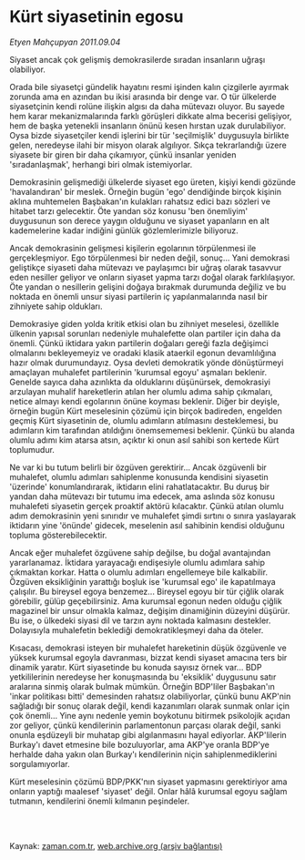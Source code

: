 # Kürt siyasetinin egosu

*Etyen Mahçupyan 2011.09.04*

<td class="columnist-detail">
<p>Siyaset ancak çok gelişmiş demokrasilerde sıradan insanların uğraşı olabiliyor.</p>
<p>
<div id="haberMetinDiv">
<p>Orada bile siyasetçi gündelik hayatını resmi işinden kalın çizgilerle ayırmak zorunda ama en azından bu ikisi arasında bir denge var. O tür ülkelerde siyasetçinin kendi rolüne ilişkin algısı da daha mütevazı oluyor. Bu sayede hem karar mekanizmalarında farklı görüşleri dikkate alma becerisi gelişiyor, hem de başka yetenekli insanların önünü kesen hırstan uzak durulabiliyor. Oysa bizde siyasetçiler kendi işlerini bir tür 'seçilmişlik' duygusuyla birlikte gelen, neredeyse ilahi bir misyon olarak algılıyor. Sıkça tekrarlandığı üzere siyasete bir giren bir daha çıkamıyor, çünkü insanlar yeniden 'sıradanlaşmak', herhangi biri olmak istemiyorlar.
<p> Demokrasinin gelişmediği ülkelerde siyaset ego üreten, kişiyi kendi gözünde 'havalandıran' bir meslek. Örneğin bugün 'ego' dendiğinde birçok kişinin aklına muhtemelen Başbakan'ın kulakları rahatsız edici bazı sözleri ve hitabet tarzı gelecektir. Öte yandan söz konusu 'ben önemliyim' duygusunun son derece yaygın olduğunu ve siyaset yapanların en alt kademelerine kadar indiğini günlük gözlemlerimizle biliyoruz.
<p> Ancak demokrasinin gelişmesi kişilerin egolarının törpülenmesi ile gerçekleşmiyor. Ego törpülenmesi bir neden değil, sonuç... Yani demokrasi geliştikçe siyaseti daha mütevazı ve paylaşımcı bir uğraş olarak tasavvur eden nesiller geliyor ve onların siyaset yapma tarzı doğal olarak farklılaşıyor. Öte yandan o nesillerin gelişini doğaya bırakmak durumunda değiliz ve bu noktada en önemli unsur siyasi partilerin iç yapılanmalarında nasıl bir zihniyete sahip oldukları.
<p> Demokrasiye giden yolda kritik etkisi olan bu zihniyet meselesi, özellikle ülkenin yapısal sorunları nedeniyle muhalefette olan partiler için daha da önemli. Çünkü iktidara yakın partilerin doğaları gereği fazla değişimci olmalarını bekleyemeyiz ve oradaki klasik ataerkil egonun devamlılığına hazır olmak durumundayız. Oysa devleti demokratik yönde dönüştürmeyi amaçlayan muhalefet partilerinin 'kurumsal egoyu' aşmaları beklenir. Genelde sayıca daha azınlıkta da olduklarını düşünürsek, demokrasiyi arzulayan muhalif hareketlerin atılan her olumlu adıma sahip çıkmaları, netice almayı kendi egolarının önüne koyması beklenir. Diğer bir deyişle, örneğin bugün Kürt meselesinin çözümü için birçok badireden, engelden geçmiş Kürt siyasetinin de, olumlu adımların atılmasını desteklemesi, bu adımların kim tarafından atıldığını önemsememesi beklenir. Çünkü bu alanda olumlu adımı kim atarsa atsın, açıktır ki onun asıl sahibi son kertede Kürt toplumudur.
<p> Ne var ki bu tutum belirli bir özgüven gerektirir... Ancak özgüvenli bir muhalefet, olumlu adımları sahiplenme konusunda kendisini siyasetin 'üzerinde' konumlandırarak, iktidarın elini rahatlatacaktır. Bu duruş bir yandan daha mütevazı bir tutumu ima edecek, ama aslında söz konusu muhalefeti siyasetin gerçek proaktif aktörü kılacaktır. Çünkü atılan olumlu adım demokrasinin yeni sınırıdır ve muhalefet şimdi sırtını o sınıra yaslayarak iktidarın yine 'önünde' gidecek, meselenin asıl sahibinin kendisi olduğunu topluma gösterebilecektir.
<p> Ancak eğer muhalefet özgüvene sahip değilse, bu doğal avantajından yararlanamaz. İktidara yarayacağı endişesiyle olumlu adımlara sahip çıkmaktan korkar. Hatta o olumlu adımları engellemeye bile kalkabilir. Özgüven eksikliğinin yarattığı boşluk ise 'kurumsal ego' ile kapatılmaya çalışılır. Bu bireysel egoya benzemez... Bireysel egoyu bir tür çiğlik olarak görebilir, gülüp geçebilirsiniz. Ama kurumsal egonun neden olduğu çiğlik magazinel bir unsur olmakla kalmaz, değişim dinamiğinin düzeyini düşürür. Bu ise, o ülkedeki siyasi dil ve tarzın aynı noktada kalmasını destekler. Dolayısıyla muhalefetin beklediği demokratikleşmeyi daha da öteler.
<p> Kısacası, demokrasi isteyen bir muhalefet hareketinin düşük özgüvenle ve yüksek kurumsal egoyla davranması, bizzat kendi siyaset amacına ters bir dinamik yaratır. Kürt siyasetinde bu konuda sayısız örnek var... BDP yetkililerinin neredeyse her konuşmasında bu 'eksiklik' duygusunu satır aralarına sinmiş olarak bulmak mümkün. Örneğin BDP'liler Başbakan'ın 'inkar politikası bitti' demesinden rahatsız olabiliyorlar, çünkü bunu AKP'nin sağladığı bir sonuç olarak değil, kendi kazanımları olarak sunmak onlar için çok önemli... Yine aynı nedenle yemin boykotunu bitirmek psikolojik açıdan zor geliyor, çünkü kendilerinin parlamentonun parçası olarak değil, sanki onunla eşdüzeyli bir muhatap gibi algılanmasını hayal ediyorlar. AKP'lilerin Burkay'ı davet etmesine bile bozuluyorlar, ama AKP'ye oranla BDP'ye herhalde daha yakın olan Burkay'ı kendilerinin niçin sahiplenmediklerini sorgulamıyorlar.
<p> Kürt meselesinin çözümü BDP/PKK'nın siyaset yapmasını gerektiriyor ama onların yaptığı maalesef 'siyaset' değil. Onlar hâlâ kurumsal egoyu sağlam tutmanın, kendilerini önemli kılmanın peşindeler. </p></p></p></p></p></p></p></p></div>
</p>


<p><br>
		 </br></p></td>

Kaynak: [zaman.com.tr](http://zaman.com.tr/yazar.do?yazino=1176156), [web.archive.org (arşiv bağlantısı)](http://web.archive.org/web/20111228025412/http://zaman.com.tr/yazar.do?yazino=1176156)

